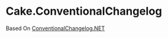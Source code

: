 # Cake.ConventionalChangelog

Based On [ConventionalChangelog.NET](https://github.com/c0bra/ConventionalChangelog.NET)
